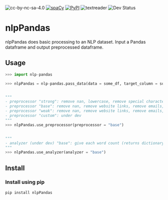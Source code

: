<img alt="cc-by-nc-sa-4.0" src="https://img.shields.io/badge/License-cc--by--nc--sa--4.0-critical"></a>
[![spaCy](https://img.shields.io/badge/made%20with%20❤%20and-spaCy-09a3d5.svg)](https://spacy.io)
<a href="https://pypi.org/project/nlp-pandas"><img alt="PyPI" src="https://img.shields.io/badge/pypi-supported-yellow"></a>
<img alt="textreader" src="https://img.shields.io/badge/nlpPandas-v.1.0.0-informational"></a>
<img alt="Dev Status" src="https://img.shields.io/badge/Status-Stable-success"></a>

# nlpPandas
nlpPandas does basic processing to an NLP dataset. Input a Pandas dataframe and output preprocessed dataframe.

## Usage

```python
>>> import nlp-pandas

>>> nlpPandas = nlp-pandas.pass_data(data = some_df, target_column = some_column)


"""
- preprocessor "strong": remove nan, lowercase, remove special characters, remove numbers, remove website links, remove emails, remove nextline (\n), remove repeating whitespace
- preprocessor "base": remove nan, remove website links, remove emails, remove nextline (\n), remove repeating whitespace, *give whitespace number ("3boys"->"3 boys")
- preprocessor "weak": remove nan, remove website links, remove emails, remove nextline (\n), remove repeating whitespace, *give whitespace number ("3boys"->"3 boys")
- preprocessor "custom": under dev
"""
>>> nlpPandas.use_preprocessor(preprocessor = "base")


"""
- analyzer (under dev) "base": give each word count (returns dictionary)
"""
>>> nlpPandas.use_analyzer(analyzer = "base")
```

## Install

### Install using pip
```shell
pip install nlpPandas
```